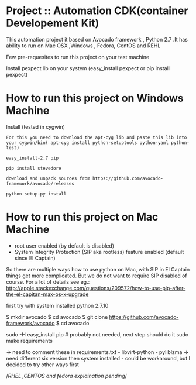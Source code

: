 
# Project :: Automation CDK(container Developement Kit)

This automation project it based on Avocado framework , Python 2.7 .It has ability to run on Mac OSX ,Windows , Fedora, CentOS and REHL

Few pre-requesites to run this project on your test machine

Install pexpect lib on your system (easy_install pexpect or pip install pexpect)




# How to run this project on Windows Machine


Install (tested in cygwin)

    For this you need to download the apt-cyg lib and paste this lib into your cygwin/bin( apt-cyg install python-setuptools python-yaml python-test)

    easy_install-2.7 pip

    pip install stevedore

    download and unpack sources from https://github.com/avocado-framework/avocado/releases

    python setup.py install



# How to run this project on Mac Machine



- root user enabled (by default is disabled)
 - System Integrity Protection (SIP aka rootless) feature enabled (default since El Captain)

So there are multiple ways how to use python on Mac, with SIP in El Captain
things get more complicated. But we do not want to require SIP disabled of course.
For a lot of details see eg.:
http://apple.stackexchange.com/questions/209572/how-to-use-pip-after-the-el-capitan-max-os-x-upgrade


first try with system installed python 2.7.10

$ mkdir avocado
$ cd avocado
$ git clone https://github.com/avocado-framework/avocado
$ cd avocado

 sudo -H easy_install pip  # probably not needed, next step should do it
 sudo make requirements

 -> need to comment these in requirements.txt
     - libvirt-python
     - pyliblzma
 -> need different six version then system installed
     - could be workaround, but I decided to try other ways first



/*RHEL ,CENTOS and fedora explaination pending*/
